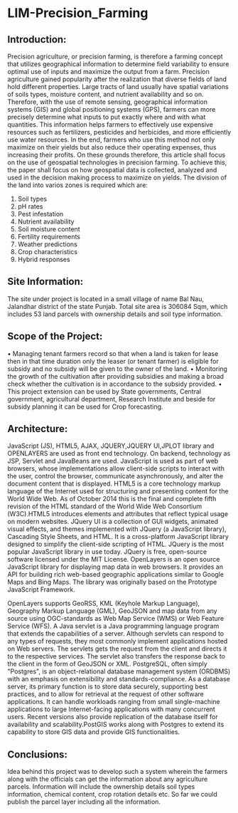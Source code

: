 # LIM-Precision_Farming

## Introduction:

Precision agriculture, or precision farming, is therefore a farming concept that utilizes geographical information to determine field variability to ensure optimal use of inputs and maximize the output from a farm. Precision agriculture gained popularity after the realization that diverse fields of land hold different properties. Large tracts of land usually have spatial variations of soils types, moisture content, and nutrient availability and so on. Therefore, with the use of remote sensing, geographical information systems (GIS) and global positioning systems (GPS), farmers can more precisely determine what inputs to put exactly where and with what quantities. This information helps farmers to effectively use expensive resources such as fertilizers, pesticides and herbicides, and more efficiently use water resources. In the end, farmers who use this method not only maximize on their yields but also reduce their operating expenses, thus increasing their profits. On these grounds therefore, this article shall focus on the use of geospatial technologies in precision farming. To achieve this, the paper shall focus on how geospatial data is collected, analyzed and used in the decision making process to maximize on yields. The division of the land into varios zones is required which are:

1.	Soil types
2.	pH rates
3.	Pest infestation
4.	Nutrient availability
5.	Soil moisture content
6.	Fertility requirements
7.	Weather predictions
8.	Crop characteristics
9.	Hybrid responses

## Site Information:

The site under project is located in a small village of name Bal Nau, Jalandhar district of the state Punjab. Total site area is 306084 Sqm, which includes 53 land parcels with ownership details and soil type information. 

## Scope of the Project:
•	Managing tenant farmers record so that when a land is taken for lease then in that time duration only the leaser (or tenant farmer) is eligible for subsidy and no subsidy will be given to the owner of the land.
•	Monitoring the growth of the cultivation after providing subsidies and making a broad check whether the cultivation is in accordance to the subsidy provided.
•	This project extension can be used by State governments, Central government, agricultural department, Research Institute and beside for subsidy planning it can be used for Crop forecasting.

## Architecture:

JavaScript (JS), HTML5, AJAX, JQUERY,JQUERY UI,JPLOT library and OPENLAYERS are used as front end technology. On backend,  technology as JSP, Servlet and JavaBeans are used.  JavaScript is used as part of web browsers, whose implementations allow client-side scripts to interact with the user, control the browser, communicate asynchronously, and alter the document content that is displayed. 
HTML5 is a core technology markup language of the Internet used for structuring and presenting content for the World Wide Web. As of October 2014 this is the final and complete fifth revision of the HTML standard of the World Wide Web Consortium (W3C).HTML5 introduces elements and attributes that reflect typical usage on modern websites. 
JQuery UI is a collection of GUI widgets, animated visual effects, and themes implemented with JQuery  (a JavaScript library), Cascading Style Sheets, and HTML. It is a cross-platform JavaScript library designed to simplify the client-side scripting of HTML. JQuery is the most popular JavaScript library in use today. JQuery is free, open-source software licensed under the MIT License.
OpenLayers is an open source JavaScript library for displaying map data in web browsers. It provides an API for building rich web-based geographic applications similar to Google Maps and Bing Maps. The library was originally based on the Prototype JavaScript Framework.

OpenLayers supports GeoRSS, KML (Keyhole Markup Language), Geography Markup Language (GML), GeoJSON and map data from any source using OGC-standards as Web Map Service (WMS) or Web Feature Service (WFS).
A Java servlet is a Java programming language program that extends the capabilities of a server. Although servlets can respond to any types of requests, they most commonly implement applications hosted on Web servers. The servlets gets the request from the client and directs it to the respective services. The servlet also transfers the response back to the client in the form of GeoJSON or XML. 
PostgreSQL, often simply "Postgres", is an object-relational database management system (ORDBMS) with an emphasis on extensibility and standards-compliance. As a database server, its primary function is to store data securely, supporting best practices, and to allow for retrieval at the request of other software applications. It can handle workloads ranging from small single-machine applications to large Internet-facing applications with many concurrent users. Recent versions also provide replication of the database itself for availability and scalability.PostGIS works along with Postgres to extend its capability to store GIS data and provide GIS functionalities.

## Conclusions:

Idea behind this project was to develop such a system wherein the farmers along with the officials can get the information about any agriculture parcels. Information will include the ownership details soil types information, chemical content, crop rotation details etc. So far we could publish the parcel layer including all the information.



